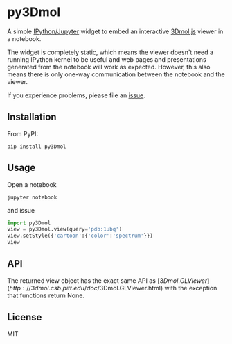 py3Dmol
=======

A simple [IPython/Jupyter](http://jupyter.org/) widget to
embed an interactive [3Dmol.js](http://3dmol.csb.pitt.edu) viewer in a notebook.

The widget is completely static, which means the viewer doesn't need a running
IPython kernel to be useful and web pages and presentations generated from
the notebook will work as expected.  However, this also means there is only
one-way communication between the notebook and the viewer.

If you experience problems, please file 
an [issue](https://github.com/3dmol/3Dmol.js/issues).



Installation
------------

From PyPI:

    pip install py3Dmol


Usage
-----

Open a notebook

    jupyter notebook

and issue

```Python
import py3Dmol
view = py3Dmol.view(query='pdb:1ubq')
view.setStyle({'cartoon':{'color':'spectrum'}})
view
```

API
---

The returned view object has the exact same API as [$3Dmol.GLViewer](http://3dmol.csb.pitt.edu/doc/$3Dmol.GLViewer.html)
with the exception that functions return None.


License
-------

MIT
